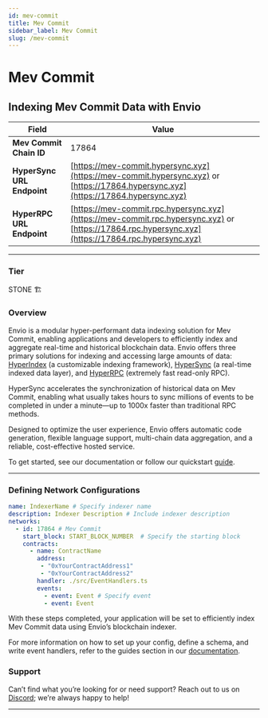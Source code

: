 ```yaml
---
id: mev-commit
title: Mev Commit
sidebar_label: Mev Commit
slug: /mev-commit
---
```


# Mev Commit

## Indexing Mev Commit Data with Envio

| **Field**                     | **Value**                                                                                          |
|-------------------------------|----------------------------------------------------------------------------------------------------|
| **Mev Commit Chain ID**     | 17864                                                                                            |
| **HyperSync URL Endpoint**    | [https://mev-commit.hypersync.xyz](https://mev-commit.hypersync.xyz) or [https://17864.hypersync.xyz](https://17864.hypersync.xyz) |
| **HyperRPC URL Endpoint**     | [https://mev-commit.rpc.hypersync.xyz](https://mev-commit.rpc.hypersync.xyz) or [https://17864.rpc.hypersync.xyz](https://17864.rpc.hypersync.xyz) |

---

### Tier

STONE 🏗️

### Overview

Envio is a modular hyper-performant data indexing solution for Mev Commit, enabling applications and developers to efficiently index and aggregate real-time and historical blockchain data. Envio offers three primary solutions for indexing and accessing large amounts of data: [HyperIndex](/docs/HyperIndex/overview) (a customizable indexing framework), [HyperSync](/docs/HyperSync/overview) (a real-time indexed data layer), and [HyperRPC](/docs/HyperSync/overview-hyperrpc) (extremely fast read-only RPC).

HyperSync accelerates the synchronization of historical data on Mev Commit, enabling what usually takes hours to sync millions of events to be completed in under a minute—up to 1000x faster than traditional RPC methods.

Designed to optimize the user experience, Envio offers automatic code generation, flexible language support, multi-chain data aggregation, and a reliable, cost-effective hosted service.

To get started, see our documentation or follow our quickstart [guide](/docs/HyperIndex/contract-import).

---

### Defining Network Configurations

```yaml
name: IndexerName # Specify indexer name
description: Indexer Description # Include indexer description
networks:
  - id: 17864 # Mev Commit  
    start_block: START_BLOCK_NUMBER  # Specify the starting block
    contracts:
      - name: ContractName
        address:
         - "0xYourContractAddress1"
         - "0xYourContractAddress2"
        handler: ./src/EventHandlers.ts
        events:
          - event: Event # Specify event
          - event: Event
```

With these steps completed, your application will be set to efficiently index Mev Commit data using Envio’s blockchain indexer.

For more information on how to set up your config, define a schema, and write event handlers, refer to the guides section in our [documentation](/docs/HyperIndex/configuration-file).

### Support

Can’t find what you’re looking for or need support? Reach out to us on [Discord](https://discord.com/invite/Q9qt8gZ2fX); we’re always happy to help!

---
